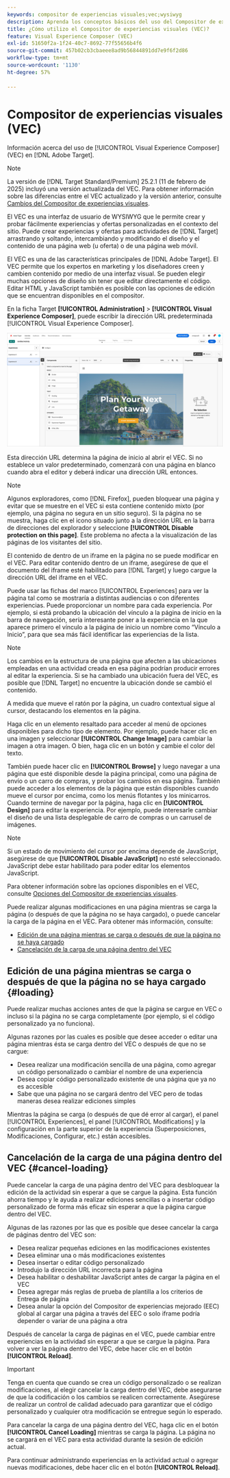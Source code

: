 ```yaml
---
keywords: compositor de experiencias visuales;vec;wysiwyg
description: Aprenda los conceptos básicos del uso del Compositor de experiencias visuales (VEC) en Adobe Target. El VEC es un editor de WYSIWYG que permite crear fácilmente experiencias personalizadas.
title: ¿Cómo utilizo el Compositor de experiencias visuales (VEC)?
feature: Visual Experience Composer (VEC)
exl-id: 51650f2a-1f24-40c7-8692-77f55656b4f6
source-git-commit: 457b02cb3cbaeee8ad9b56844891dd7e9f6f2d86
workflow-type: tm+mt
source-wordcount: '1130'
ht-degree: 57%

---
```


# Compositor de experiencias visuales (VEC)

Información acerca del uso de [!UICONTROL Visual Experience Composer] (VEC) en [!DNL Adobe Target].

>[!NOTE]
>
>La versión de [!DNL Target Standard/Premium] 25.2.1 (11 de febrero de 2025) incluyó una versión actualizada del VEC. Para obtener información sobre las diferencias entre el VEC actualizado y la versión anterior, consulte [Cambios del Compositor de experiencias visuales](/help/main/c-experiences/c-visual-experience-composer/vec-changes.md).

El VEC es una interfaz de usuario de WYSIWYG que le permite crear y probar fácilmente experiencias y ofertas personalizadas en el contexto del sitio. Puede crear experiencias y ofertas para actividades de [!DNL Target] arrastrando y soltando, intercambiando y modificando el diseño y el contenido de una página web (u oferta) o de una página web móvil.

El VEC es una de las características principales de [!DNL Adobe Target]. El VEC permite que los expertos en marketing y los diseñadores creen y cambien contenido por medio de una interfaz visual. Se pueden elegir muchas opciones de diseño sin tener que editar directamente el código. Editar HTML y JavaScript también es posible con las opciones de edición que se encuentran disponibles en el compositor.

En la ficha Target **[!UICONTROL Administration]** > **[!UICONTROL Visual Experience Composer]**, puede escribir la dirección URL predeterminada [!UICONTROL Visual Experience Composer].

![VEC resaltado](/help/main/c-experiences/c-visual-experience-composer/assets/vec-highlight-refresh.png)

Esta dirección URL determina la página de inicio al abrir el VEC. Si no establece un valor predeterminado, comenzará con una página en blanco cuando abra el editor y deberá indicar una dirección URL entonces.

>[!NOTE]
>
>Algunos exploradores, como [!DNL Firefox], pueden bloquear una página y evitar que se muestre en el VEC si esta contiene contenido mixto (por ejemplo, una página no segura en un sitio seguro). Si la página no se muestra, haga clic en el icono situado junto a la dirección URL en la barra de direcciones del explorador y seleccione **[!UICONTROL Disable protection on this page]**. Este problema no afecta a la visualización de las páginas de los visitantes del sitio.

El contenido de dentro de un iframe en la página no se puede modificar en el VEC. Para editar contenido dentro de un iframe, asegúrese de que el documento del iframe esté habilitado para [!DNL Target] y luego cargue la dirección URL del iframe en el VEC.

Puede usar las fichas del marco [!UICONTROL Experiences] para ver la página tal como se mostraría a distintas audiencias o con diferentes experiencias. Puede proporcionar un nombre para cada experiencia. Por ejemplo, si está probando la ubicación del vínculo a la página de inicio en la barra de navegación, sería interesante poner a la experiencia en la que aparece primero el vínculo a la página de inicio un nombre como “Vínculo a Inicio”, para que sea más fácil identificar las experiencias de la lista.

>[!NOTE]
>
>Los cambios en la estructura de una página que afecten a las ubicaciones empleadas en una actividad creada en esa página podrían producir errores al editar la experiencia. Si se ha cambiado una ubicación fuera del VEC, es posible que [!DNL Target] no encuentre la ubicación donde se cambió el contenido.

A medida que mueve el ratón por la página, un cuadro contextual sigue al cursor, destacando los elementos en la página.

<!--Click the **[!UICONTROL Overlays]** icon to change the way the highlight displays. For example, you can choose to highlight only images, links, regional mboxes, modifications, or JavaScript. You can change the color of the highlight. You can also specify a highlight color and type of fill used to highlight different element types.

![Change Overlay settings](/help/main/c-experiences/c-visual-experience-composer/assets/change-overlay.png)-->

Haga clic en un elemento resaltado para acceder al menú de opciones disponibles para dicho tipo de elemento. Por ejemplo, puede hacer clic en una imagen y seleccionar **[!UICONTROL Change Image]** para cambiar la imagen a otra imagen. O bien, haga clic en un botón y cambie el color del texto.

También puede hacer clic en **[!UICONTROL Browse]** y luego navegar a una página que esté disponible desde la página principal, como una página de envío o un carro de compras, y probar los cambios en esa página. También puede acceder a los elementos de la página que están disponibles cuando mueve el cursor por encima, como los menús flotantes y los minicarros. Cuando termine de navegar por la página, haga clic en **[!UICONTROL Design]** para editar la experiencia. Por ejemplo, puede interesarle cambiar el diseño de una lista desplegable de carro de compras o un carrusel de imágenes.

>[!NOTE]
>
>Si un estado de movimiento del cursor por encima depende de JavaScript, asegúrese de que **[!UICONTROL Disable JavaScript]** no esté seleccionado. JavaScript debe estar habilitado para poder editar los elementos JavaScript.

Para obtener información sobre las opciones disponibles en el VEC, consulte [Opciones del Compositor de experiencias visuales](/help/main/c-experiences/c-visual-experience-composer/viztarget-options.md#reference_3BD1BEEAFA584A749ED2D08F14732E81).

Puede realizar algunas modificaciones en una página mientras se carga la página (o después de que la página no se haya cargado), o puede cancelar la carga de la página en el VEC. Para obtener más información, consulte:

* [Edición de una página mientras se carga o después de que la página no se haya cargado](#loading)
* [Cancelación de la carga de una página dentro del VEC](#cancel-loading)

## Edición de una página mientras se carga o después de que la página no se haya cargado {#loading}

Puede realizar muchas acciones antes de que la página se cargue en VEC o incluso si la página no se carga completamente (por ejemplo, si el código personalizado ya no funciona).

Algunas razones por las cuales es posible que desee acceder o editar una página mientras ésta se carga dentro del VEC o después de que no se cargue:

* Desea realizar una modificación sencilla de una página, como agregar un código personalizado o cambiar el nombre de una experiencia
* Desea copiar código personalizado existente de una página que ya no es accesible
* Sabe que una página no se cargará dentro del VEC pero de todas maneras desea realizar ediciones simples

Mientras la página se carga (o después de que dé error al cargar), el panel [!UICONTROL Experiences], el panel [!UICONTROL Modifications] y la configuración en la parte superior de la experiencia (Superposiciones, Modificaciones, Configurar, etc.) están accesibles.

## Cancelación de la carga de una página dentro del VEC {#cancel-loading}

Puede cancelar la carga de una página dentro del VEC para desbloquear la edición de la actividad sin esperar a que se cargue la página. Esta función ahorra tiempo y le ayuda a realizar ediciones sencillas o a insertar código personalizado de forma más eficaz sin esperar a que la página cargue dentro del VEC.

Algunas de las razones por las que es posible que desee cancelar la carga de páginas dentro del VEC son:

* Desea realizar pequeñas ediciones en las modificaciones existentes
* Desea eliminar una o más modificaciones existentes
* Desea insertar o editar código personalizado
* Introdujo la dirección URL incorrecta para la página
* Desea habilitar o deshabilitar JavaScript antes de cargar la página en el VEC
* Desea agregar más reglas de prueba de plantilla a los criterios de Entrega de página
* Desea anular la opción del Compositor de experiencias mejorado (EEC) global al cargar una página a través del EEC o solo iframe podría depender o variar de una página a otra

Después de cancelar la carga de páginas en el VEC, puede cambiar entre experiencias en la actividad sin esperar a que se cargue la página. Para volver a ver la página dentro del VEC, debe hacer clic en el botón **[!UICONTROL Reload]**.

>[!IMPORTANT]
>
>Tenga en cuenta que cuando se crea un código personalizado o se realizan modificaciones, al elegir cancelar la carga dentro del VEC, debe asegurarse de que la codificación o los cambios se realicen correctamente. Asegúrese de realizar un control de calidad adecuado para garantizar que el código personalizado y cualquier otra modificación se entregue según lo esperado.

Para cancelar la carga de una página dentro del VEC, haga clic en el botón **[!UICONTROL Cancel Loading]** mientras se carga la página. La página no se cargará en el VEC para esta actividad durante la sesión de edición actual.

Para continuar administrando experiencias en la actividad actual o agregar nuevas modificaciones, debe hacer clic en el botón **[!UICONTROL Reload]**.
